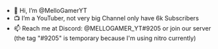 - 👋 Hi, I’m @MelloGamerYT
- 📺 I’m a YouTuber, not very big Channel only have 6k Subscribers
- 📫 Reach me at Discord: @MELLOGAMER_YT#9205 or join our server (the tag "#9205" is temporary because I'm using nitro currently)

<!---
MelloGamerYT/MelloGamerYT is a ✨ special ✨ repository because its `README.md` (this file) appears on your GitHub profile.
You can click the Preview link to take a look at your changes.
--->
